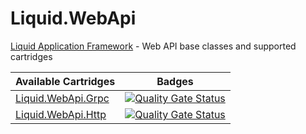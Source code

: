 # Liquid.WebApi

[Liquid Application Framework](https://github.com/Avanade/Liquid-Application-Framework) - Web API base classes and supported cartridges

|Available Cartridges|Badges|
|:--|--|
|[Liquid.WebApi.Grpc](https://github.com/Avanade/Liquid.Services/tree/main/src/Liquid.WebApi.Grpc)|[![Quality Gate Status](https://sonarcloud.io/api/project_badges/measure?project=Avanade_Liquid.WebApi.Grpc&metric=alert_status)](https://sonarcloud.io/dashboard?id=Avanade_Liquid.WebApi.Grpc)|
|[Liquid.WebApi.Http](https://github.com/Avanade/Liquid.Services/tree/main/src/Liquid.WebApi.Http)|[![Quality Gate Status](https://sonarcloud.io/api/project_badges/measure?project=Avanade_Liquid.WebApi.Http&metric=alert_status)](https://sonarcloud.io/dashboard?id=Avanade_Liquid.WebApi.Http)|
